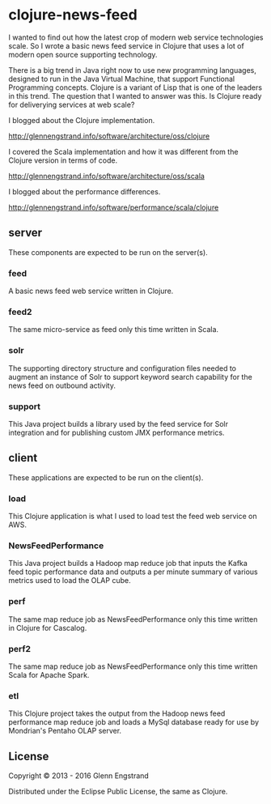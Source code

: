 # clojure-news-feed

I wanted to find out how the latest crop of modern web service technologies scale. So I wrote a basic news feed service in Clojure that uses a lot of modern open source supporting technology.

There is a big trend in Java right now to use new programming languages, designed to run in the Java Virtual Machine, that support Functional Programming concepts. Clojure is a variant of Lisp that is one of the leaders in this trend. The question that I wanted to answer was this. Is Clojure ready for deliverying services at web scale?

I blogged about the Clojure implementation.

http://glennengstrand.info/software/architecture/oss/clojure

I covered the Scala implementation and how it was different from the Clojure version in terms of code.

http://glennengstrand.info/software/architecture/oss/scala

I blogged about the performance differences.

http://glennengstrand.info/software/performance/scala/clojure

## server

These components are expected to be run on the server(s).

### feed

A basic news feed web service written in Clojure.

### feed2

The same micro-service as feed only this time written in Scala.

### solr

The supporting directory structure and configuration files needed to augment an instance of Solr to support keyword search capability for the news feed on outbound activity.

### support

This Java project builds a library used by the feed service for Solr integration and for publishing custom JMX performance metrics.

## client

These applications are expected to be run on the client(s).

### load

This Clojure application is what I used to load test the feed web service on AWS.

### NewsFeedPerformance

This Java project builds a Hadoop map reduce job that inputs the Kafka feed topic performance data and outputs a per minute summary of various metrics used to load the OLAP cube.

### perf

The same map reduce job as NewsFeedPerformance only this time written in Clojure for Cascalog.

### perf2

The same map reduce job as NewsFeedPerformance only this time written Scala for Apache Spark.

### etl

This Clojure project takes the output from the Hadoop news feed performance map reduce job and loads a MySql database ready for use by Mondrian's Pentaho OLAP server.

## License

Copyright © 2013 - 2016 Glenn Engstrand

Distributed under the Eclipse Public License, the same as Clojure.

